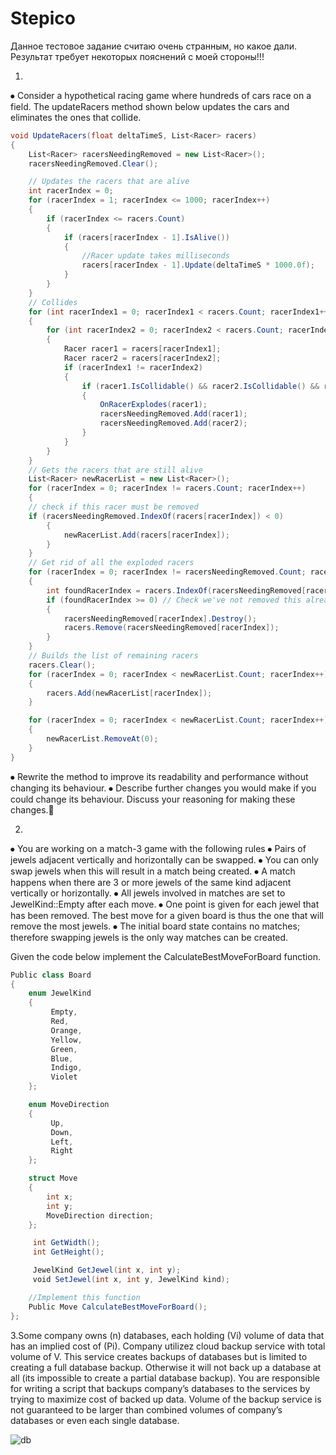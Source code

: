 # Stepico
Данное тестовое задание считаю очень странным, но какое дали. Результат требует некоторых пояснений с моей стороны!!!

1.
⦁	Consider a hypothetical racing game where hundreds of cars race on a field. The updateRacers method shown below updates the cars and eliminates the ones that collide. 

```c#
void UpdateRacers(float deltaTimeS, List<Racer> racers)
{
    List<Racer> racersNeedingRemoved = new List<Racer>();
    racersNeedingRemoved.Clear();

    // Updates the racers that are alive
    int racerIndex = 0;
    for (racerIndex = 1; racerIndex <= 1000; racerIndex++)
    {
        if (racerIndex <= racers.Count)
        {
            if (racers[racerIndex - 1].IsAlive())
            {
                //Racer update takes milliseconds
                racers[racerIndex - 1].Update(deltaTimeS * 1000.0f);
            }
        }
    }
    // Collides
    for (int racerIndex1 = 0; racerIndex1 < racers.Count; racerIndex1++)
    {
        for (int racerIndex2 = 0; racerIndex2 < racers.Count; racerIndex2++)
        {
            Racer racer1 = racers[racerIndex1];
            Racer racer2 = racers[racerIndex2];
            if (racerIndex1 != racerIndex2)
            {
                if (racer1.IsCollidable() && racer2.IsCollidable() && racer1.CollidesWith(racer2))
                {
                    OnRacerExplodes(racer1);
                    racersNeedingRemoved.Add(racer1);
                    racersNeedingRemoved.Add(racer2);
                }
            }
        }
    }
    // Gets the racers that are still alive
    List<Racer> newRacerList = new List<Racer>();
    for (racerIndex = 0; racerIndex != racers.Count; racerIndex++)
    {
    // check if this racer must be removed
    if (racersNeedingRemoved.IndexOf(racers[racerIndex]) < 0)
        {
            newRacerList.Add(racers[racerIndex]);
        }
    }
    // Get rid of all the exploded racers
    for (racerIndex = 0; racerIndex != racersNeedingRemoved.Count; racerIndex++)
    {
        int foundRacerIndex = racers.IndexOf(racersNeedingRemoved[racerIndex]);
        if (foundRacerIndex >= 0) // Check we've not removed this already!
        {
            racersNeedingRemoved[racerIndex].Destroy();
            racers.Remove(racersNeedingRemoved[racerIndex]);
        }
    }
    // Builds the list of remaining racers
    racers.Clear();
    for (racerIndex = 0; racerIndex < newRacerList.Count; racerIndex++)
    {
        racers.Add(newRacerList[racerIndex]);
    }

    for (racerIndex = 0; racerIndex < newRacerList.Count; racerIndex++)
    {
        newRacerList.RemoveAt(0);
    }
}
```

⦁	Rewrite the method to improve its readability and performance without changing its behaviour.
⦁	Describe further changes you would make if you could change its behaviour. Discuss your reasoning for making these changes.

2.
⦁	You are working on a match-3 game with the following rules
⦁	Pairs of jewels adjacent vertically and horizontally can be swapped.
⦁	You can only swap jewels when this will result in a match being created.
⦁	A match happens when there are 3 or more jewels of the same kind adjacent vertically or horizontally.
⦁	All jewels involved in matches are set to JewelKind::Empty after each move.
⦁	One point is given for each jewel that has been removed. The best move for a given board is thus the one that will remove the most jewels.
⦁	The initial board state contains no matches; therefore swapping jewels is the only way matches can be created.
 
Given the code below implement the CalculateBestMoveForBoard function.

	
```c#
Public class Board
{
    enum JewelKind
    {
         Empty,
         Red,
         Orange,
         Yellow,
         Green,
         Blue,
         Indigo,
         Violet
    };

    enum MoveDirection
    {
         Up,
         Down,
         Left,
         Right
    };

    struct Move
    {
        int x;
        int y;
        MoveDirection direction;
    };

     int GetWidth();
     int GetHeight();

     JewelKind GetJewel(int x, int y);
     void SetJewel(int x, int y, JewelKind kind);

    //Implement this function
    Public Move CalculateBestMoveForBoard();
};
```

3.Some company owns (n) databases, each holding (Vi) volume of data that has an implied cost of (Pi). Company utilizez cloud backup service with total volume of V. This service creates backups of databases but is limited to creating a full database backup. Otherwise it will not back up a database at all (its impossible to create a partial database backup). You are responsible for writing a script that backups company’s databases to the services by trying to maximize cost of backed up data. Volume of the backup service is not guaranteed to be larger than combined volumes of company’s databases or even each single database.

 ![db](https://user-images.githubusercontent.com/19819784/160904076-47448461-b731-4dc2-ba46-22a1c5d54ccb.png)
